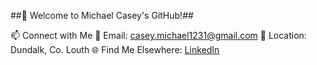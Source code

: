 ##👋 Welcome to Michael Casey's GitHub!##

📫 Connect with Me
📧 Email: casey.michael1231@gmail.com
📍 Location: Dundalk, Co. Louth
🌐 Find Me Elsewhere: [LinkedIn](https://www.linkedin.com/feed/)


